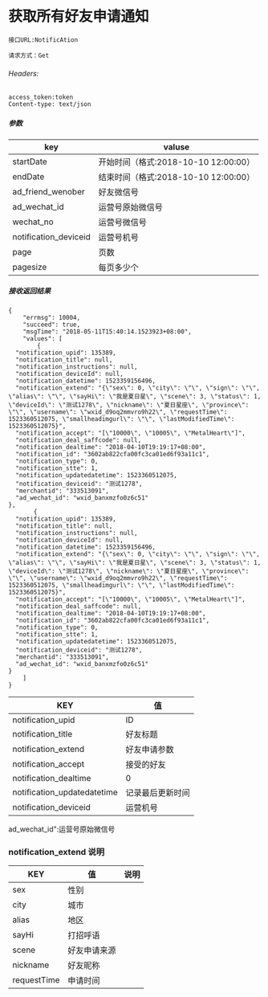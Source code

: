 #   获取所有好友申请通知

```
接口URL:NotificAtion

请求方式：Get

```
######  Headers:

```
access_token:token
Content-type: text/json
```

#####  参数

key | valuse
---|---
startDate | 开始时间（格式:2018-10-10 12:00:00）
endDate | 结束时间（格式:2018-10-10 12:00:00）
ad_friend_wenober | 好友微信号
ad_wechat_id | 运营号原始微信号
wechat_no | 运营号微信号
notification_deviceid | 运营号机号
page | 页数
pagesize | 每页多少个

#####  接收返回结果

```
{
    "errmsg": 10004,
    "succeed": true,
    "msgTime": "2018-05-11T15:40:14.1523923+08:00",
    "values": [
        {
  "notification_upid": 135389,
  "notification_title": null,
  "notification_instructions": null,
  "notification_deviceId": null,
  "notification_datetime": 1523359156496,
  "notification_extend": "{\"sex\": 0, \"city\": \"\", \"sign\": \"\", \"alias\": \"\", \"sayHi\": \"我是夏日星\", \"scene\": 3, \"status\": 1, \"deviceId\": \"测试1278\", \"nickname\": \"夏日星座\", \"province\": \"\", \"username\": \"wxid_d9oq2mmvro9h22\", \"requestTime\": 1523360512075, \"smallheadimgurl\": \"\", \"lastModifiedTime\": 1523360512075}",
  "notification_accept": "[\"10000\", \"10005\", \"MetalHeart\"]",
  "notification_deal_saffcode": null,
  "notification_dealtime": "2018-04-10T19:19:17+08:00",
  "notification_id": "3602ab822cfa00fc3ca01ed6f93a11c1",
  "notification_type": 0,
  "notification_stte": 1,
  "notification_updatedatetime": 1523360512075,
  "notification_deviceid": "测试1278",
  "merchantid": "333513091",
  "ad_wechat_id": "wxid_banxmzfo0z6c51"
},
       {
  "notification_upid": 135389,
  "notification_title": null,
  "notification_instructions": null,
  "notification_deviceId": null,
  "notification_datetime": 1523359156496,
  "notification_extend": "{\"sex\": 0, \"city\": \"\", \"sign\": \"\", \"alias\": \"\", \"sayHi\": \"我是夏日星\", \"scene\": 3, \"status\": 1, \"deviceId\": \"测试1278\", \"nickname\": \"夏日星座\", \"province\": \"\", \"username\": \"wxid_d9oq2mmvro9h22\", \"requestTime\": 1523360512075, \"smallheadimgurl\": \"\", \"lastModifiedTime\": 1523360512075}",
  "notification_accept": "[\"10000\", \"10005\", \"MetalHeart\"]",
  "notification_deal_saffcode": null,
  "notification_dealtime": "2018-04-10T19:19:17+08:00",
  "notification_id": "3602ab822cfa00fc3ca01ed6f93a11c1",
  "notification_type": 0,
  "notification_stte": 1,
  "notification_updatedatetime": 1523360512075,
  "notification_deviceid": "测试1278",
  "merchantid": "333513091",
  "ad_wechat_id": "wxid_banxmzfo0z6c51"
}
    ]
}
```



KEY | 值 | 
---|---|
notification_upid| ID
notification_title| 好友标题
notification_extend| 好友申请参数
notification_accept| 接受的好友
notification_dealtime| 0
notification_updatedatetime|记录最后更新时间
notification_deviceid|运营机号
ad_wechat_id":运营号原始微信号

### notification_extend 说明


KEY | 值 | 说明
---|---|-------
sex| 性别
city| 城市
alias| 地区
sayHi| 打招呼语
scene| 好友申请来源
nickname|好友昵称
requestTime|申请时间
